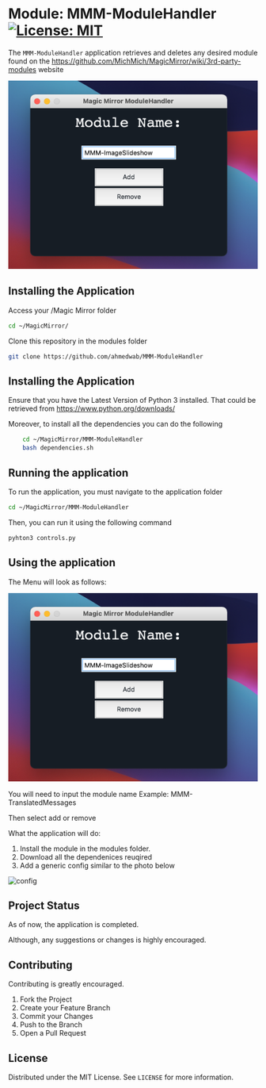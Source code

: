# Module: MMM-ModuleHandler [![License: MIT](https://img.shields.io/badge/License-MIT-yellow.svg)](https://opensource.org/licenses/MIT)

The `MMM-ModuleHandler` application retrieves and deletes any desired module found on the https://github.com/MichMich/MagicMirror/wiki/3rd-party-modules website

<img src="screenshot.png" alt="Menu">

## Installing the Application
Access your /Magic Mirror folder
```sh
cd ~/MagicMirror/
```
Clone this repository in the modules folder
```sh
git clone https://github.com/ahmedwab/MMM-ModuleHandler
```

## Installing the Application

Ensure that you have the Latest Version of Python 3 installed.
That could be retrieved from https://www.python.org/downloads/

Moreover, to install all the dependencies you can do the following
```sh
	cd ~/MagicMirror/MMM-ModuleHandler
	bash dependencies.sh

```


## Running the application 

To run the application, you must navigate to the application folder 
```sh
cd ~/MagicMirror/MMM-ModuleHandler
```
Then, you can run it using the following command
```sh
pyhton3 controls.py
```
## Using the application

The Menu will look as follows:

<img src="screenshot.png" alt="Menu">
 
You will need to input the module name Example: MMM-TranslatedMessages
  
Then select add or remove

What the application will do:

1. Install the module in the modules folder.
2. Download all the dependenices reuqired
3. Add a generic config similar to the photo below

<img src="screenshot2.png" alt="config">

	



## Project Status

As of now, the application is completed.

Although, any suggestions or changes is highly encouraged.




## Contributing

Contributing is greatly encouraged.

1. Fork the Project
2. Create your Feature Branch 
3. Commit your Changes 
4. Push to the Branch 
5. Open a Pull Request




## License

Distributed under the MIT License. See `LICENSE` for more information.
